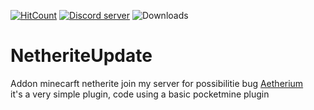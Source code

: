 [![HitCount](http://hits.dwyl.com/royaljacques/NetheriteUpdate.svg)](http://hits.dwyl.com/royaljacques/NetheriteUpdate)
<a href="https://discord.gg/TJjSge3"><img src="https://discordapp.com/api/guilds/412491783486832640/embed.png" alt="Discord server"/></a>
![Downloads](https://img.shields.io/github/license/royaljacques/NetheriteUpdate)

# NetheriteUpdate

Addon minecarft netherite
join my server for possibilitie bug [Aetherium](https://discord.gg/tGhHj3D) <br>
it's a very simple plugin, code using a basic pocketmine plugin
